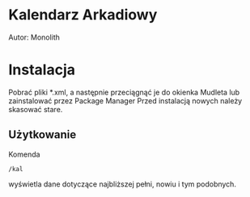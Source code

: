 # Kalendarz Arkadiowy

Autor: Monolith

# Instalacja

Pobrać pliki *.xml, a następnie przeciągnąć je do okienka Mudleta lub zainstalować przez Package Manager
Przed instalacją nowych należy skasować stare.

## Użytkowanie

Komenda

```/kal```

wyświetla dane dotyczące najbliższej pełni, nowiu i tym podobnych.
